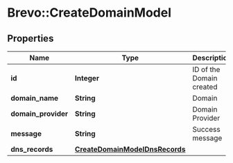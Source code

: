 # Brevo::CreateDomainModel

## Properties
Name | Type | Description | Notes
------------ | ------------- | ------------- | -------------
**id** | **Integer** | ID of the Domain created | 
**domain_name** | **String** | Domain | [optional] 
**domain_provider** | **String** | Domain Provider | [optional] 
**message** | **String** | Success message | [optional] 
**dns_records** | [**CreateDomainModelDnsRecords**](CreateDomainModelDnsRecords.md) |  | [optional] 


